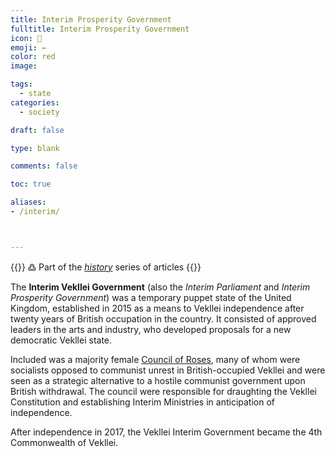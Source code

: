 ```yaml
---
title: Interim Prosperity Government
fulltitle: Interim Prosperity Government
icon: 🌸
emoji: ←
color: red
image: 

tags: 
  - state
categories:
  - society

draft: false

type: blank

comments: false

toc: true

aliases:
- /interim/



---
```

{{<note>}}
߷ Part of the *[history](/history/)* series of articles
{{</note>}}

The **Interim Vekllei Government** (also the *Interim Parliament* and *Interim Prosperity Government*) was a temporary puppet state of the United Kingdom, established in 2015 as a means to Vekllei independence after twenty years of British occupation in the country. It consisted of approved leaders in the arts and industry, who developed proposals for a new democratic Vekllei state. 

Included was a majority female [Council of Roses](/rose-council/), many of whom were socialists opposed to communist unrest in British-occupied Vekllei and were seen as a strategic alternative to a hostile communist government upon British withdrawal. The council were responsible for draughting the Vekllei Constitution and establishing Interim Ministries in anticipation of independence.

After independence in 2017, the Vekllei Interim Government became the 4th Commonwealth of Vekllei.

